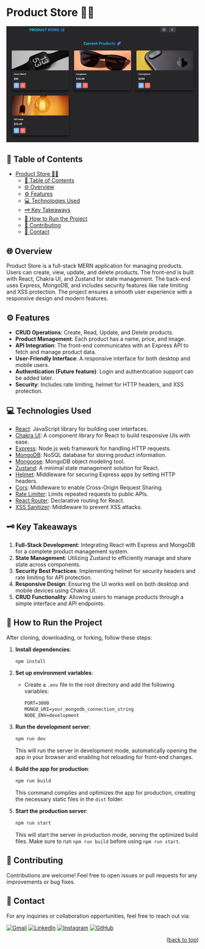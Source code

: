 # Product Store 🛒✨

![Desktop Demo](./frontend/public/demo.png)

## 📌 Table of Contents

- [Product Store 🛒✨](#product-store-)
  - [📌 Table of Contents](#-table-of-contents)
  - [🌐 Overview](#-overview)
  - [⚙️ Features](#️-features)
  - [💻 Technologies Used](#-technologies-used)
  - [🗝️ Key Takeaways](#️-key-takeaways)
  - [🚀 How to Run the Project](#-how-to-run-the-project)
  - [🤝 Contributing](#-contributing)
  - [💬 Contact](#-contact)

## 🌐 Overview

Product Store is a full-stack MERN application for managing products. Users can create, view, update, and delete products. The front-end is built with React, Chakra UI, and Zustand for state management. The back-end uses Express, MongoDB, and includes security features like rate limiting and XSS protection. The project ensures a smooth user experience with a responsive design and modern features.

## ⚙️ Features

- **CRUD Operations**: Create, Read, Update, and Delete products.
- **Product Management**: Each product has a name, price, and image.
- **API Integration**: The front-end communicates with an Express API to fetch and manage product data.
- **User-Friendly Interface**: A responsive interface for both desktop and mobile users.
- **Authentication (Future feature)**: Login and authentication support can be added later.
- **Security**: Includes rate limiting, helmet for HTTP headers, and XSS protection.

## 💻 Technologies Used

- [React](https://reactjs.org/): JavaScript library for building user interfaces.
- [Chakra UI](https://chakra-ui.com/): A component library for React to build responsive UIs with ease.
- [Express](https://expressjs.com/): Node.js web framework for handling HTTP requests.
- [MongoDB](https://www.mongodb.com/): NoSQL database for storing product information.
- [Mongoose](https://mongoosejs.com/): MongoDB object modeling tool.
- [Zustand](https://github.com/pmndrs/zustand): A minimal state management solution for React.
- [Helmet](https://helmetjs.github.io/): Middleware for securing Express apps by setting HTTP headers.
- [Cors](https://www.npmjs.com/package/cors): Middleware to enable Cross-Origin Request Sharing.
- [Rate Limiter](https://www.npmjs.com/package/express-rate-limit): Limits repeated requests to public APIs.
- [React Router](https://reactrouter.com/): Declarative routing for React.
- [XSS Sanitizer](https://www.npmjs.com/package/xss): Middleware to prevent XSS attacks.

## 🗝️ Key Takeaways

1. **Full-Stack Development**: Integrating React with Express and MongoDB for a complete product management system.
2. **State Management**: Utilizing Zustand to efficiently manage and share state across components.
3. **Security Best Practices**: Implementing helmet for security headers and rate limiting for API protection.
4. **Responsive Design**: Ensuring the UI works well on both desktop and mobile devices using Chakra UI.
5. **CRUD Functionality**: Allowing users to manage products through a simple interface and API endpoints.

## 🚀 How to Run the Project

After cloning, downloading, or forking, follow these steps:

1. **Install dependencies**:
    ```bash
    npm install
    ```

2. **Set up environment variables**:
    - Create a `.env` file in the root directory and add the following variables:
      ```
      PORT=3000
      MONGO_URI=your_mongodb_connection_string
      NODE_ENV=development
      ```

3. **Run the development server**:
    ```bash
    npm run dev
    ```
   This will run the server in development mode, automatically opening the app in your browser and enabling hot reloading for front-end changes.

4. **Build the app for production**:
    ```bash
    npm run build
    ```
   This command compiles and optimizes the app for production, creating the necessary static files in the `dist` folder.

5. **Start the production server**:
    ```bash
    npm run start
    ```
   This will start the server in production mode, serving the optimized build files. Make sure to run `npm run build` before using `npm run start`.

## 🤝 Contributing

Contributions are welcome! Feel free to open issues or pull requests for any improvements or bug fixes.

## 💬 Contact 

For any inquiries or collaboration opportunities, feel free to reach out via:

[![Gmail](https://img.shields.io/badge/Gmail-D14836?style=for-the-badge&logo=gmail&logoColor=white)](mailto:cauebrolesef@gmail.com)
[![LinkedIn](https://img.shields.io/badge/LinkedIn-0077B5?style=for-the-badge&logo=linkedin&logoColor=white)](https://www.linkedin.com/in/cauebrolesef/)
[![Instagram](https://img.shields.io/badge/-Instagram-%23E4405F?style=for-the-badge&logo=instagram&logoColor=white)](https://www.instagram.com/cauebf_/)
[![GitHub](https://img.shields.io/badge/GitHub-181717?style=for-the-badge&logo=github&logoColor=white)](https://github.com/Cauebf)

<p align="right">(<a href="#product-store-">back to top</a>)</p>
